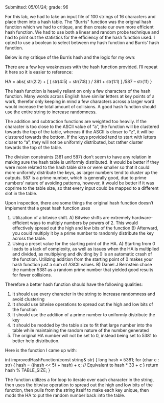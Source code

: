 Submitted: 05/01/24; grade: 96

For this lab, we had to take an input file of 100 strings of 16 characters and place them into a hash table. The "Burris" function was the original hash function which we had to critique, and then create our own more efficient hash function. We had to use both a linear and random probe technique and had to print out the statistics for the efficiency of the hash function used. I opted to use a boolean to select between my hash function and Burris' hash function.

Below is my critique of the Burris hash and the logic for my own:

There are a few key weaknesses with the hash function provided. I’ll repeat it here so it is easier to reference:

HA = abs{ str(2:2) + [ ( str(4:5) + str(7:8) ) / 381 + str(1:1) ] /587 – str(11) }

The hash function is heavily reliant on only a few characters of the hash function. Many words across English have similar letters at key points of a work, therefor only keeping in mind a few characters across a larger word would increase the total amount of collisions. A good hash function should use the entire string to increase randomness.

The addition and subtraction functions are weighted too heavily. If the character is too close to the ASCII value of “a”, the function will be clustered towards the top of the table, whereas if the ASCII is closer to “z”, it will be clustered towards the bottom. If the keys provided tend to start with letters closer to “a”, they will not be uniformly distributed, but rather cluster towards the top of the table.

The division constraints (381 and 587) don’t seem to have any relation in making sure the hash table is uniformly distributed. It would be better if they were more related to the hash table size or were smaller so that it could more uniformly distribute the keys, as larger numbers tend to cluster up the outputs. 587 is a prime number, which is generally good, due to prime numbers' nature of avoiding patterns, however, it would be better if it was coprime to the table size, so that every input could be mapped to a different slot in the table.

Upon inspection, there are some things the original hash function doesn’t implement that a great hash function uses
1) Utilization of a bitwise shift.
    A) Bitwise shifts are extremely hardware-efficient ways to multiply numbers by powers of 2. This would effectively spread out the high and low bits of the function
    B) Afterward, you could multiply it by a prime number to randomly distribute the key across the table.
2) Using a preset value for the starting point of the HA.
    A) Starting from 0 leads to a lack of complexity, as well as issues when the HA is multiplied and divided, as multiplying and dividing by 0 is an automatic crash of the function. Utilizing addition from the starting point of 0 makes your hash function just a sum of ASCII values.
    B) Daniel J Bernstein chose the number 5381 as a random prime number that yielded good results for fewer collisions.
   
Therefore a better hash function should have the following qualities:

1) It should use every character in the string to increase randomness and avoid clustering
2) It should use bitwise operations to spread out the high and low bits of the function
3) It should use the addition of a prime number to uniformly distribute the key
4) It should be modded by the table size to fit that large number into the table while maintaining the random nature of the number generated
5) The original HA number will not be set to 0, instead being set to 5381 to better help distribution.

Here is the function I came up with:

int improvedHashFunction(const string& str) {
long hash = 5381;
    for (char c : str) {
        hash = ((hash << 5) + hash) + c; // Equivalent to hash * 33 + c
    } 
return hash % TABLE_SIZE;
}

The function utilizes a for loop to iterate over each character in the string, then uses the bitwise operation to spread out the high and low bits of the function, then pulls from the string itself to make each key unique, then mods the HA to put the random number back into the table.
